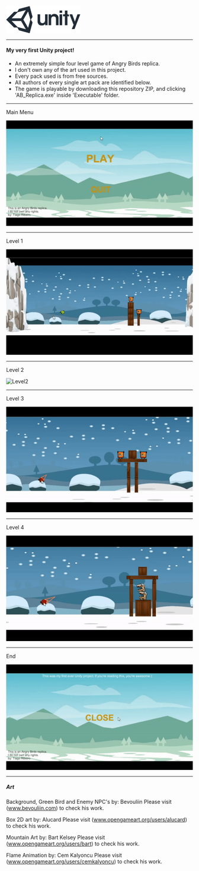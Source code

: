 <img src="/Images/logo.png" alt="logo" width="200" height="">

---------------------------------

#### My very first Unity project!

* An extremely simple four level game of Angry Birds replica.
* I don't own any of the art used in this project.
* Every pack used is from free sources.
* All authors of every single art pack are identified below.
* The game is playable by downloading this repository ZIP, and clicking 'AB_Replica.exe' inside 'Executable' folder.

----------------------------------

Main Menu

![MainMenu](Images/MainMenu.gif)

----------------------------------

Level 1

![Level1](Images/Level1.gif)

----------------------------------

Level 2

![Level2](Images/Level2.gif)

----------------------------------

Level 3

![Level3](Images/Level3.gif)

----------------------------------

Level 4

![Level4](Images/Level4.gif)

----------------------------------

End

![EndMenu](Images/End.gif)

----------------------------------

##### Art

Background, Green Bird and Enemy NPC's by: Bevouliin
Please visit (www.bevouliin.com) to check his work.

Box 2D art by: Alucard
Please visit (www.opengameart.org/users/alucard) to check his work.

Mountain Art by: Bart Kelsey
Please visit (www.opengameart.org/users/bart) to check his work.

Flame Animation by: Cem Kalyoncu
Please visit (www.opengameart.org/users/cemkalyoncu) to check his work.



